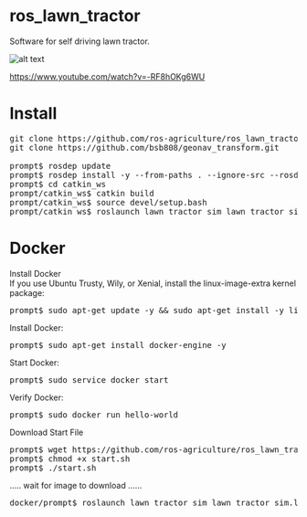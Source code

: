 # ros_lawn_tractor
Software for self driving lawn tractor.

![alt text](https://github.com/ros-agriculture/ros_lawn_tractor/blob/master/lawn_tractor.png "ROS Lawn Tractor")

https://www.youtube.com/watch?v=-RF8hOKg6WU

# Install
<pre>
git clone https://github.com/ros-agriculture/ros_lawn_tractor.git 
git clone https://github.com/bsb808/geonav_transform.git

prompt$ rosdep update
prompt$ rosdep install -y --from-paths . --ignore-src --rosdistro ${ROS_DISTRO}
prompt$ cd catkin_ws
prompt/catkin_ws$ catkin build
prompt/catkin_ws$ source devel/setup.bash
prompt/catkin_ws$ roslaunch lawn_tractor_sim lawn_tractor_sim.launch
</pre>

# Docker
Install Docker <br />
If you use Ubuntu Trusty, Wily, or Xenial, install the linux-image-extra kernel package:

<pre>
prompt$ sudo apt-get update -y && sudo apt-get install -y linux-image-extra-$(uname -r)
</pre>

Install Docker:
<pre>
prompt$ sudo apt-get install docker-engine -y
</pre>
Start Docker:
<pre>
prompt$ sudo service docker start
</pre>
Verify Docker:
<pre>
prompt$ sudo docker run hello-world
</pre>

Download Start File
<pre>
prompt$ wget https://github.com/ros-agriculture/ros_lawn_tractor/blob/master/docker/start.sh
prompt$ chmod +x start.sh
prompt$ ./start.sh
</pre>
..... wait for image to download ......
<pre>
docker/prompt$ roslaunch lawn_tractor_sim lawn_tractor_sim.launch
</pre>
